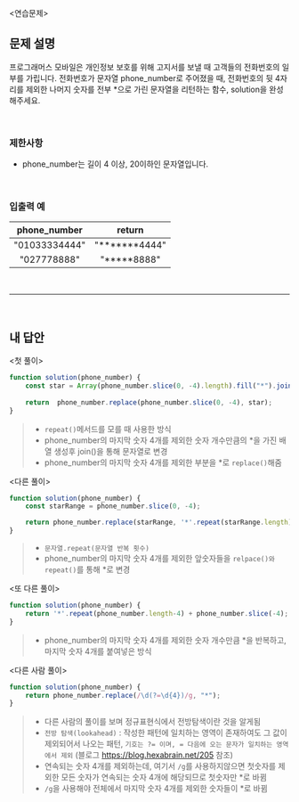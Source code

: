 <연습문제>

## 문제 설명
프로그래머스 모바일은 개인정보 보호를 위해 고지서를 보낼 때 고객들의 전화번호의 일부를 가립니다.
전화번호가 문자열 phone_number로 주어졌을 때, 전화번호의 뒷 4자리를 제외한 나머지 숫자를 전부 *으로 가린 문자열을 리턴하는 함수, solution을 완성해주세요.

<br>

### 제한사항
* phone_number는 길이 4 이상, 20이하인 문자열입니다.

<br>

### 입출력 예
|phone_number|return|
|:---:|:---:|
|"01033334444"|"*******4444"|
|"027778888"|"*****8888"|

<br>

---

<br>

## 내 답안
<첫 풀이>
```JavaScript
function solution(phone_number) {
    const star = Array(phone_number.slice(0, -4).length).fill("*").join("");
    
    return  phone_number.replace(phone_number.slice(0, -4), star);
}
```
> * `repeat()`메서드를 모를 때 사용한 방식
> * phone_number의 마지막 숫자 4개를 제외한 숫자 개수만큼의 *을 가진 배열 생성후 join()을 통해 문자열로 변경
> * phone_number의 마지막 숫자 4개를 제외한 부분을 *로 `replace()`해줌

<다른 풀이>
```JavaScript
function solution(phone_number) {
    const starRange = phone_number.slice(0, -4);

    return phone_number.replace(starRange, '*'.repeat(starRange.length));
}
```
> * `문자열.repeat(문자열 반복 횟수)` 
> * phone_number의 마지막 숫자 4개를 제외한 앞숫자들을 `relpace()와 repeat()`를 통해 *로 변경

<또 다른 풀이>
```JavaScript
function solution(phone_number) {
    return '*'.repeat(phone_number.length-4) + phone_number.slice(-4);
}
```
> * phone_number의 마지막 숫자 4개를 제외한 숫자 개수만큼 *을 반복하고, 마지막 숫자 4개를 붙여넣은 방식 

<다른 사람 풀이>
```JavaScript
function solution(phone_number) {
    return phone_number.replace(/\d(?=\d{4})/g, "*");
}
```
> * 다른 사람의 풀이를 보며 정규표현식에서 전방탐색이란 것을 알게됨
> * `전방 탐색(lookahead)` : 작성한 패턴에 일치하는 영역이 존재하여도 그 값이 제외되어서 나오는 패턴, `기호는 ?= 이며, = 다음에 오는 문자가 일치하는 영역에서 제외` (블로그 https://blog.hexabrain.net/205 참조)
> * 연속되는 숫자 4개를 제외하는데, 여기서 `/g`를 사용하지않으면 첫숫자를 제외한 모든 숫자가 연속되는 숫자 4개에 해당되므로 첫숫자만 *로 바뀜
> * `/g`을 사용해야 전체에서 마지막 숫자 4개를 제외한 숫자들이 *로 바뀜